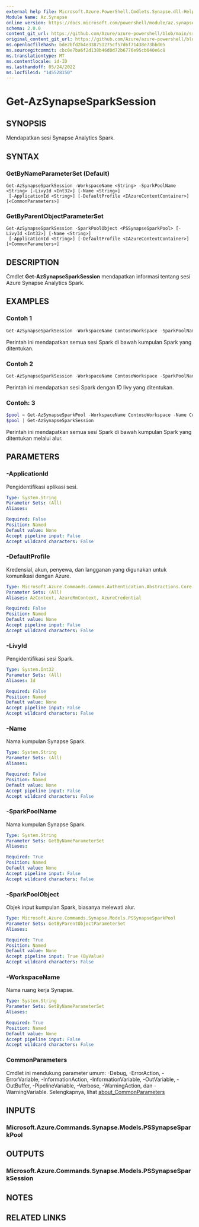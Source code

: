 ```yaml
---
external help file: Microsoft.Azure.PowerShell.Cmdlets.Synapse.dll-Help.xml
Module Name: Az.Synapse
online version: https://docs.microsoft.com/powershell/module/az.synapse/get-azsynapsesparksession
schema: 2.0.0
content_git_url: https://github.com/Azure/azure-powershell/blob/main/src/Synapse/Synapse/help/Get-AzSynapseSparkSession.md
original_content_git_url: https://github.com/Azure/azure-powershell/blob/main/src/Synapse/Synapse/help/Get-AzSynapseSparkSession.md
ms.openlocfilehash: bde2bfd2b4e338751275cf57d6f71438e73bbd05
ms.sourcegitcommit: cbc0e7ba6f2d138b46d0d72b6776e95cb040e6c8
ms.translationtype: MT
ms.contentlocale: id-ID
ms.lasthandoff: 05/24/2022
ms.locfileid: "145528150"
---
```

# Get-AzSynapseSparkSession

## SYNOPSIS
Mendapatkan sesi Synapse Analytics Spark.

## SYNTAX

### GetByNameParameterSet (Default)
```
Get-AzSynapseSparkSession -WorkspaceName <String> -SparkPoolName <String> [-LivyId <Int32>] [-Name <String>]
 [-ApplicationId <String>] [-DefaultProfile <IAzureContextContainer>] [<CommonParameters>]
```

### GetByParentObjectParameterSet
```
Get-AzSynapseSparkSession -SparkPoolObject <PSSynapseSparkPool> [-LivyId <Int32>] [-Name <String>]
 [-ApplicationId <String>] [-DefaultProfile <IAzureContextContainer>] [<CommonParameters>]
```

## DESCRIPTION
Cmdlet **Get-AzSynapseSparkSession** mendapatkan informasi tentang sesi Azure Synapse Analytics Spark.

## EXAMPLES

### Contoh 1
```powershell
Get-AzSynapseSparkSession -WorkspaceName ContosoWorkspace -SparkPoolName ContosoSparkPool
```

Perintah ini mendapatkan semua sesi Spark di bawah kumpulan Spark yang ditentukan.

### Contoh 2
```powershell
Get-AzSynapseSparkSession -WorkspaceName ContosoWorkspace -SparkPoolName ContosoSparkPool -LivyId 1
```

Perintah ini mendapatkan sesi Spark dengan ID livy yang ditentukan.

### Contoh: 3
```powershell
$pool = Get-AzSynapseSparkPool -WorkspaceName ContosoWorkspace -Name ContosoSparkPool
$pool | Get-AzSynapseSparkSession
```

Perintah ini mendapatkan semua sesi Spark di bawah kumpulan Spark yang ditentukan melalui alur.

## PARAMETERS

### -ApplicationId
Pengidentifikasi aplikasi sesi.

```yaml
Type: System.String
Parameter Sets: (All)
Aliases:

Required: False
Position: Named
Default value: None
Accept pipeline input: False
Accept wildcard characters: False
```

### -DefaultProfile
Kredensial, akun, penyewa, dan langganan yang digunakan untuk komunikasi dengan Azure.

```yaml
Type: Microsoft.Azure.Commands.Common.Authentication.Abstractions.Core.IAzureContextContainer
Parameter Sets: (All)
Aliases: AzContext, AzureRmContext, AzureCredential

Required: False
Position: Named
Default value: None
Accept pipeline input: False
Accept wildcard characters: False
```

### -LivyId
Pengidentifikasi sesi Spark.

```yaml
Type: System.Int32
Parameter Sets: (All)
Aliases: Id

Required: False
Position: Named
Default value: None
Accept pipeline input: False
Accept wildcard characters: False
```

### -Name
Nama kumpulan Synapse Spark.

```yaml
Type: System.String
Parameter Sets: (All)
Aliases:

Required: False
Position: Named
Default value: None
Accept pipeline input: False
Accept wildcard characters: False
```

### -SparkPoolName
Nama kumpulan Synapse Spark.

```yaml
Type: System.String
Parameter Sets: GetByNameParameterSet
Aliases:

Required: True
Position: Named
Default value: None
Accept pipeline input: False
Accept wildcard characters: False
```

### -SparkPoolObject
Objek input kumpulan Spark, biasanya melewati alur.

```yaml
Type: Microsoft.Azure.Commands.Synapse.Models.PSSynapseSparkPool
Parameter Sets: GetByParentObjectParameterSet
Aliases:

Required: True
Position: Named
Default value: None
Accept pipeline input: True (ByValue)
Accept wildcard characters: False
```

### -WorkspaceName
Nama ruang kerja Synapse.

```yaml
Type: System.String
Parameter Sets: GetByNameParameterSet
Aliases:

Required: True
Position: Named
Default value: None
Accept pipeline input: False
Accept wildcard characters: False
```

### CommonParameters
Cmdlet ini mendukung parameter umum: -Debug, -ErrorAction, -ErrorVariable, -InformationAction, -InformationVariable, -OutVariable, -OutBuffer, -PipelineVariable, -Verbose, -WarningAction, dan -WarningVariable. Selengkapnya, lihat [about_CommonParameters](http://go.microsoft.com/fwlink/?LinkID=113216)

## INPUTS

### Microsoft.Azure.Commands.Synapse.Models.PSSynapseSparkPool

## OUTPUTS

### Microsoft.Azure.Commands.Synapse.Models.PSSynapseSparkSession

## NOTES

## RELATED LINKS
